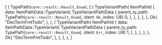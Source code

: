 [
    (
        TypePath(`core::result::Result`, `Enum`),
        [
            (
                TypeVariantPath(
                    ItemPathId {
                        data: ItemPathData::TypeVariant(
                            TypeVariantPathData {
                                parent_ty_path: TypePath(`core::result::Result`, `Enum`),
                                ident: `Ok`,
                                index: U8(
                                    0,
                                ),
                            },
                        ),
                    },
                ),
                Ok(
                    "DecTermFmtTodo",
                ),
            ),
            (
                TypeVariantPath(
                    ItemPathId {
                        data: ItemPathData::TypeVariant(
                            TypeVariantPathData {
                                parent_ty_path: TypePath(`core::result::Result`, `Enum`),
                                ident: `Err`,
                                index: U8(
                                    1,
                                ),
                            },
                        ),
                    },
                ),
                Ok(
                    "DecTermFmtTodo",
                ),
            ),
        ],
    ),
]